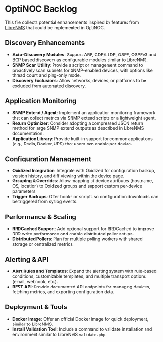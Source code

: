 # OptiNOC Backlog

This file collects potential enhancements inspired by features from [LibreNMS](https://github.com/librenms/librenms) that could be implemented in OptiNOC.

## Discovery Enhancements
- **Auto-Discovery Modules**: Support ARP, CDP/LLDP, OSPF, OSPFv3 and BGP based discovery as configurable modules similar to LibreNMS.
- **SNMP Scan Utility**: Provide a script or management command to proactively scan subnets for SNMP-enabled devices, with options like thread count and ping-only mode.
- **Discovery Exclusions**: Allow networks, devices, or platforms to be excluded from automated discovery.

## Application Monitoring
- **SNMP Extend / Agent**: Implement an application monitoring framework that can collect metrics via SNMP extend scripts or a lightweight agent.
- **Return Optimizer**: Consider adopting a compressed JSON return method for large SNMP extend outputs as described in LibreNMS documentation.
- **Application Library**: Provide built-in support for common applications (e.g., Redis, Docker, UPS) that users can enable per device.

## Configuration Management
- **Oxidized Integration**: Integrate with Oxidized for configuration backup, version history, and diff viewing within the device page.
- **Grouping & Overrides**: Allow mapping of device attributes (hostname, OS, location) to Oxidized groups and support custom per-device parameters.
- **Trigger Backups**: Offer hooks or scripts so configuration downloads can be triggered from syslog events.

## Performance & Scaling
- **RRDCached Support**: Add optional support for RRDCached to improve RRD write performance and enable distributed poller setups.
- **Distributed Pollers**: Plan for multiple polling workers with shared storage or centralized metrics.

## Alerting & API
- **Alert Rules and Templates**: Expand the alerting system with rule-based conditions, customizable templates, and multiple transport options (email, webhook, etc.).
- **REST API**: Provide documented API endpoints for managing devices, fetching metrics, and exporting configuration data.

## Deployment & Tools
- **Docker Image**: Offer an official Docker image for quick deployment, similar to LibreNMS.
- **Install Validation Tool**: Include a command to validate installation and environment similar to LibreNMS `validate.php`.

